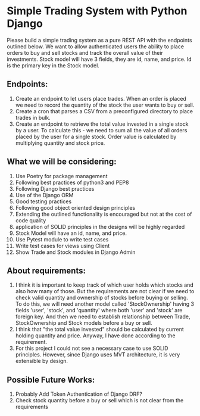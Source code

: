 # Simple Trading System with Python Django

Please build a simple trading system as a pure REST API with the endpoints outlined below. We
want to allow authenticated users the ability to place orders to buy and sell stocks and track the
overall value of their investments. Stock model will have 3 fields, they are id, name, and price. 
Id is the primary key in the Stock model.

## Endpoints:
1. Create an endpoint to let users place trades. When an order is placed we need to record
the quantity of the stock the user wants to buy or sell.
2. Create a cron that parses a CSV from a preconfigured directory to place trades in bulk.
3. Create an endpoint to retrieve the total value invested in a single stock by a user. To
calculate this - we need to sum all the value of all orders placed by the user for a single
stock. Order value is calculated by multiplying quantity and stock price.

## What we will be considering:
1. Use Poetry for package management
2. Following best practices of python3 and PEP8
3. Following Django best practices
4. Use of the Django ORM
5. Good testing practices
6. Following good object oriented design principles
7. Extending the outlined functionality is encouraged but not at the cost of code quality
8. application of SOLID principles in the designs will be highly regarded
9. Stock Model will have an id, name, and price.
10. Use Pytest module to write test cases
11. Write test cases for views using Client
12. Show Trade and Stock modules in Django Admin




## About requirements:
1. I think it is important to keep track of which user holds which stocks and 
also how many of those. But the requirements are not clear if we need to check valid quantity and
ownership of stocks before buying or selling. To do this, we will need another model called 'StockOwnership' having 3 fields 'user', 'stock', and 'quantity' where both 'user' and 'stock' are foreign key. And then we need to establish relationship between Trade, StockOwnership and Stock models before a buy or sell.
2. I think that "the total value invested" should be calculated by current holding quantity and price. Anyway, I have done according to the requirement.
3. For this project I could not see a necessary case to use SOLID principles. However, since Django uses MVT architecture, it is very extensible by design.
 

## Possible Future Works:
1. Probably Add Token Authentication of Django DRF?
2. Check stock quantity before a buy or sell which is not clear from the requirements
